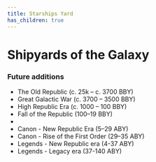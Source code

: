 ```yaml
---
title: Starships Yard
has_children: true
---
```


# Shipyards of the Galaxy 

### Future additions

- The Old Republic (c. 25k – c. 3700 BBY)
- Great Galactic War (c. 3700 – 3500 BBY)
- High Republic Era (c. 1000 – 100 BBY)
- Fall of the Republic (100–19 BBY)
- 
- Canon - New Republic Era (5–29 ABY)
- Canon - Rise of the First Order (29–35 ABY)
- Legends - New Republic era (4-37 ABY)
- Legends - Legacy era (37-140 ABY)
